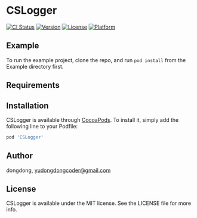 # CSLogger

[![CI Status](https://img.shields.io/travis/dongdong/CSLogger.svg?style=flat)](https://travis-ci.org/dongdong/CSLogger)
[![Version](https://img.shields.io/cocoapods/v/CSLogger.svg?style=flat)](https://cocoapods.org/pods/CSLogger)
[![License](https://img.shields.io/cocoapods/l/CSLogger.svg?style=flat)](https://cocoapods.org/pods/CSLogger)
[![Platform](https://img.shields.io/cocoapods/p/CSLogger.svg?style=flat)](https://cocoapods.org/pods/CSLogger)

## Example

To run the example project, clone the repo, and run `pod install` from the Example directory first.

## Requirements

## Installation

CSLogger is available through [CocoaPods](https://cocoapods.org). To install
it, simply add the following line to your Podfile:

```ruby
pod 'CSLogger'
```

## Author

dongdong, yudongdongcoder@gmail.com

## License

CSLogger is available under the MIT license. See the LICENSE file for more info.
